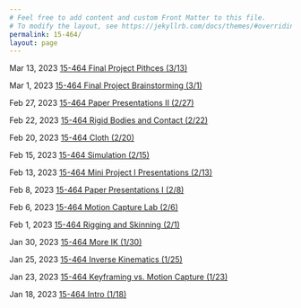 ```yaml
---
# Feel free to add content and custom Front Matter to this file.
# To modify the layout, see https://jekyllrb.com/docs/themes/#overriding-theme-defaults
permalink: 15-464/
layout: page
---
```


<span class="post-meta">Mar 13, 2023
[15-464 Final Project Pithces (3/13)][lec14]
</span>

<span class="post-meta">Mar 1, 2023
[15-464 Final Project Brainstorming (3/1)][lec13]
</span>

<span class="post-meta">Feb 27, 2023
[15-464 Paper Presentations II (2/27)][lec12]
</span>

<span class="post-meta">Feb 22, 2023
[15-464 Rigid Bodies and Contact (2/22)][lec11]
</span>

<span class="post-meta">Feb 20, 2023
[15-464 Cloth (2/20)][lec10]
</span>

<span class="post-meta">Feb 15, 2023
[15-464 Simulation (2/15)][lec9]
</span>

<span class="post-meta">Feb 13, 2023
[15-464 Mini Project I Presentations (2/13)][lec8]
</span>

<span class="post-meta">Feb 8, 2023
[15-464 Paper Presentations I (2/8)][lec7]
</span>

<span class="post-meta">Feb 6, 2023
[15-464 Motion Capture Lab (2/6)][lec6]
</span>

<span class="post-meta">Feb 1, 2023
[15-464 Rigging and Skinning (2/1)][lec5]
</span>

<span class="post-meta">Jan 30, 2023
[15-464 More IK (1/30)][lec4]
</span>

<span class="post-meta">Jan 25, 2023
[15-464 Inverse Kinematics (1/25)][lec3]
</span>

<span class="post-meta">Jan 23, 2023
[15-464 Keyframing vs. Motion Capture (1/23)][lec2]
</span>

<span class="post-meta">Jan 18, 2023
[15-464 Intro (1/18)][lec1]
</span>

[lec1]: {{site.url}}/15-464/1-18
[lec2]: {{site.url}}/15-464/1-23
[lec3]: {{site.url}}/15-464/1-25
[lec4]: {{site.url}}/15-464/1-30
[lec5]: {{site.url}}/15-464/2-1
[lec6]: {{site.url}}/15-464/2-6
[lec7]: {{site.url}}/15-464/2-8
[lec8]: {{site.url}}/15-464/2-13
[lec9]: {{site.url}}/15-464/2-15
[lec10]: {{site.url}}/15-464/2-20
[lec11]: {{site.url}}/15-464/2-22
[lec12]: {{site.url}}/15-464/2-27
[lec13]: {{site.url}}/15-464/3-1
[lec14]: {{site.url}}/15-464/3-13
